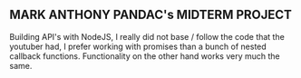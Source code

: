 ## MARK ANTHONY PANDAC's MIDTERM PROJECT

Building API's with NodeJS, I really did not base / follow the code that the youtuber had, I prefer working with promises than a bunch of nested callback functions. Functionality on the other hand works very much the same.